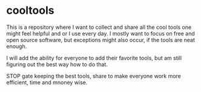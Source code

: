 # cooltools

This is a repository where I want to collect and share all the cool tools one might feel helpful and or I use every day.
I mostly want to focus on free and open source software, but exceptions might also occur, if the tools are neat enough.

I will add the ability for everyone to add their favorite tools, but am still figuring out the best way how to do that.

STOP gate keeping the best tools, share to make everyone work more efficient, time and mnoney wise.
